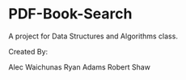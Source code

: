 # PDF-Book-Search

A project for Data Structures and Algorithms class.

Created By:

Alec Waichunas
Ryan Adams
Robert Shaw
